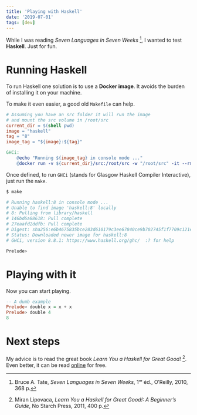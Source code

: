 ```yaml
---
title: 'Playing with Haskell'
date: '2019-07-01'
tags: [dev]
---
```


While I was reading *Seven Languages in Seven Weeks* [^RF:Tate_2010], I wanted to test **Haskell**.
Just for fun.

# Running Haskell

To run Haskell one solution is to use a **Docker image**. 
It avoids the burden of installing it on your machine.

To make it even easier, a good old `Makefile` can help.

```makefile
# Assuming you have an src folder it will run the image
# and mount the src volume in /root/src
current_dir = $(shell pwd)
image = "haskell"
tag = "8"
image_tag = "${image}:${tag}"

GHCi:
	@echo "Running ${image_tag} in console mode ..."
	@docker run -v ${current_dir}/src:/root/src -w "/root/src" -it --rm ${image_tag} ghci
```

Once defined, to run `GHCi` (stands for Glasgow Haskell Compiler Interactive), just run the `make`. 

```sh
$ make

# Running haskell:8 in console mode ...
# Unable to find image 'haskell:8' locally
# 8: Pulling from library/haskell
# 146bd6a88618: Pull complete
# 27eaafd2ddfb: Pull complete
# Digest: sha256:e6b4675835bce283d610179c3ee67840ce9b702745f1f7709c121e07d41e0c5d
# Status: Downloaded newer image for haskell:8
# GHCi, version 8.8.1: https://www.haskell.org/ghc/  :? for help

Prelude>
```

# Playing with it

Now you can start playing.

```haskell
-- A dumb example
Prelude> double x = x + x
Prelude> double 4
8
```

# Next steps

My advice is to read the great book *Learn You a Haskell for Great Good!* [^RF:Lipovaca_2011].
Even better, it can be read [online](http://learnyouahaskell.com/) for free.

[^RF:Tate_2010]: Bruce A. Tate, *Seven Languages in Seven Weeks*, 1ʳᵉ éd., O′Reilly, 2010, 368 p.
[^RF:Lipovaca_2011]: Miran Lipovaca, *Learn You a Haskell for Great Good!: A Beginner’s Guide*, No Starch Press, 2011, 400 p.
